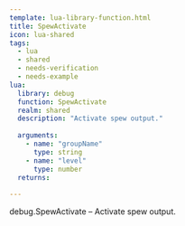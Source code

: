 ```yaml
---
template: lua-library-function.html
title: SpewActivate
icon: lua-shared
tags:
  - lua
  - shared
  - needs-verification
  - needs-example
lua:
  library: debug
  function: SpewActivate
  realm: shared
  description: "Activate spew output."
  
  arguments:
    - name: "groupName"
      type: string
    - name: "level"
      type: number
  returns:
    
---
```


<div class="lua__search__keywords">
debug.SpewActivate &#x2013; Activate spew output.
</div>

